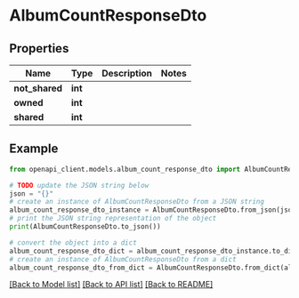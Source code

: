 # AlbumCountResponseDto


## Properties

Name | Type | Description | Notes
------------ | ------------- | ------------- | -------------
**not_shared** | **int** |  | 
**owned** | **int** |  | 
**shared** | **int** |  | 

## Example

```python
from openapi_client.models.album_count_response_dto import AlbumCountResponseDto

# TODO update the JSON string below
json = "{}"
# create an instance of AlbumCountResponseDto from a JSON string
album_count_response_dto_instance = AlbumCountResponseDto.from_json(json)
# print the JSON string representation of the object
print(AlbumCountResponseDto.to_json())

# convert the object into a dict
album_count_response_dto_dict = album_count_response_dto_instance.to_dict()
# create an instance of AlbumCountResponseDto from a dict
album_count_response_dto_from_dict = AlbumCountResponseDto.from_dict(album_count_response_dto_dict)
```
[[Back to Model list]](../README.md#documentation-for-models) [[Back to API list]](../README.md#documentation-for-api-endpoints) [[Back to README]](../README.md)


